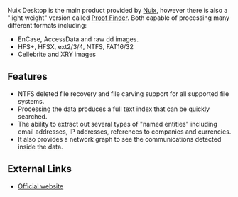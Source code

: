 Nuix Desktop is the main product provided by
[Nuix](Nuix_Pty_Ltd "wikilink"), however there is also a "light weight"
version called [Proof Finder](Proof_Finder "wikilink"). Both capable of
processing many different formats including:

- EnCase, AccessData and raw dd images.
- HFS+, HFSX, ext2/3/4, NTFS, FAT16/32
- Cellebrite and XRY images

## Features

- NTFS deleted file recovery and file carving support for all supported
  file systems.
- Processing the data produces a full text index that can be quickly
  searched.
- The ability to extract out several types of "named entities" including
  email addresses, IP addresses, references to companies and currencies.
- It also provides a network graph to see the communications detected
  inside the data.

## External Links

- [Official website](http://www.nuix.com/)